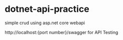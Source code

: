 # dotnet-api-practice
simple crud using asp.net core webapi


http://localhost:{port number}/swagger for API Testing
